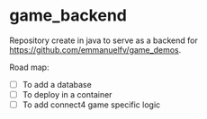 # game_backend

Repository create in java to serve as a backend for https://github.com/emmanuelfv/game_demos.

Road map:

 - [ ] To add a database
 - [ ] To deploy in a container
 - [ ] To add connect4 game specific logic